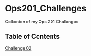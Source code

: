 # Ops201_Challenges
Collection of my Ops 201 Challenges

## Table of Contents
[Challenge 02](https://github.com/AmlesetT/Ops201_Challenges/blob/main/hello_world.sh)
